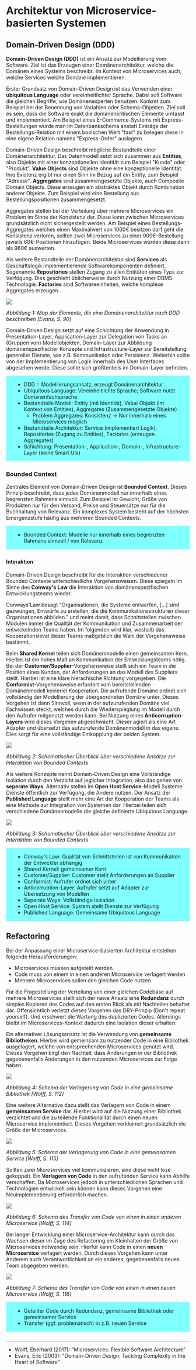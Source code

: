 # Architektur von Microservice-basierten Systemen

## Domain-Driven Design (DDD)

**Domain-Driven Design (DDD)** ist ein Ansatz zur Modellierung vom Software. Ziel ist das Erzeugen einer Domänenarchitektur, welche die Domänen eines Systems beschreibt. Im Kontext von Microservices auch, welche Services welche Domäne implementieren.

Erster Grundsatz von Domain-Driven Design ist das Verwenden einer **ubiquitous Language** oder vereinheitlichter Sprache. Dabei soll Software die gleichen Begriffe, wie Domänenexperten benutzen. Konkret zum Beispiel bei der Benennung von Variablen oder Schema-Objekten. Ziel soll es sein, dass die Software exakt die domänenkritischen Elemente umfasst und implementiert. Am Beispiel eines E-Commerce-Systems mit Express-Bestellungen würde man im Datenbankschema anstatt Einträge der Bestellungs-Relation mit einem boolschen Wert "fast" zu belegen diese in eine eigene Relation namens "Express-Order" auslagern.

Domain-Driven Design beschreibt mögliche Bestandteile einer Domänenarchitektur. Das Datenmodell setzt sich zusammen aus **Entities**, also Objekte mit einer konzeptionellen Identität zum Beispiel "Kunde" oder "Produkt". **Value Objects** sind Objekte ohne eine konzeptionelle Identität. Ihre Existenz ergibt nur einen Sinn im Bezug auf ein Entity, zum Beispiel "Adresse". **Aggregates** sind zusammengesetzte Objekte, auch Composite Domain Objects. Diese erzeugen ein abstraktes Objekt durch Kombination anderer Objekte. Zum Beispiel wird eine Bestellung aus Bestellungspositionen zusammengesetzt.

Aggregates stellen bei der Verteilung über mehrere Microservices ein Problem im Sinne der Konsistenz dar. Diese kann zwischen Microservices grundsätzlich nicht sichergestellt werden. Am Beispiel eines Bestellungs-Aggregates welches einen Maximalwert von 1000€ besitzen darf geht die Konsistenz verloren, sollten zwei Microservices zu einer 900€-Bestellung jeweils 60€-Positionen hinzufügen. Beide Microservices würden diese dann als 960€ auswerten.

Als weitere Bestandteile der Domänenarchitektur sind **Services** als Geschäftslogik implementierende Softwarekomponenten definiert. Sogenannte **Repositories** stellen Zugang zu allen Entitäten eines Typs zur Verfügung. Dies geschieht üblicherweise durch Nutzung einer DBMS-Technologie. **Factories** sind Softwareeinheiten, welche komplexe Aggregates erzeugen.

![](images/evans/s90_ddd_map.png)

*Abbildung 1: Map der Elemente, die eine Domänenarchitektur nach DDD beschreiben [Evans, S. 90]*

Domain-Driven Design setzt auf eine Schichtung der Anwendung in Presentation-Layer, Application-Layer zur Delegation von Tasks an (Gruppen von) Modellobjekten, Domain-Layer zur Abbildung domänenspezifischer Konzepte und Infrastructure-Layer zur Bereitstellung genereller Dienste, wie z.B. Kommunikation oder Persistenz. Weiterhin sollte von der Implementierung von Logik innerhalb des User Interfaces abgesehen werde. Diese sollte sich größtenteils im Domain-Layer befinden.

<div style="background: #7FFFFF; padding: 1px 25px; margin-bottom: 25px;">

- DDD = Modellierungsansatz, erzeugt Domänenarchitektur
- Ubiquitous Language: Vereinheitlichte Sprache; Software nutzt Domänenfachsprache
- Bestandteile Modell: Entity (mit Identität), Value Objekt (im Kontext von Entities), Aggregates (Zusammengesetzte Objekte)
	- Problem Aggregates: Konsistenz → Nur innerhalb eines Microservices möglich
- Bestandteile Architektur: Service (implementiert Logik), Repositories (Zugang zu Entities), Factories (erzeugen Aggregates)
- Schichtung: Presentation-, Application-, Domain-, Infrastructure-Layer (keine Smart UIs)

</div>

### Bounded Context

Zentrales Element von Domain-Driven Design ist **Bounded Context**. Dieses Prinzip beschreibt, dass jedes Domänenmodell nur innerhalb eines begrenzten Rahmens sinnvoll. Zum Beispiel ist Gewicht, Größe von Produkten nur für den Versand, Preise und Steuersätze nur für die Buchhaltung von Relevanz. Ein komplexes System besteht auf der höchsten Emergenzstufe häufig aus mehreren Bounded Contexts.

<div style="background: #7FFFFF; padding: 1px 25px; margin-bottom: 25px;">

- Bounded Context: Modelle nur innerhalb eines begrenzten Rahmens sinnvoll / von Relevanz

</div>

#### Interaktion

Domain-Driven Design beschreibt für die Interaktion verschiedener Bounded Contexte unterschiedliche Vorgehensweisen. Diese spiegeln im Sinne des **Conway's Law** die Interaktion von domänenspezifischen Entwicklungsteams wieder.

Conways'Law besagt "Organisationen, die Systeme entwerfen, [...] sind gezwungen, Entwürfe zu erstellen, die die Kommunikationsstrukturen dieser Organisationen abbilden." und meint damit, dass Schnittstellen zwischen Modulen immer die Qualität der Kommunikation und Zusammenarbeit der entwickelnden Teams haben. Im folgenden wird klar, weshalb das Kooperationslevel dieser Teams maßgeblich die Wahl der Vorgehensweise bestimmt.

Beim **Shared Kernel** teilen sich Domänenmodelle einen gemeinsamen Kern. Hierbei ist ein hohes Maß an Kommunikation der Entwicklungsteams nötig. Bei der **Customer/Supplier**-Vorgehensweise stellt sich ein Team in die Position eines Kunden, der Anforderungen an das Modell des Suppliers stellt. Hierbei ist eine klare hierachische Richtung vorgegeben. Die **Conformist**-Vorgehensweise erfordert vom bereitstellenden Domänenmodell keinerlei Kooperation. Die aufrufende Domäne ordnet sich vollständig der Modellierung der übergeordneten Domäne unter. Dieses Vorgehen ist dann Sinnvoll, wenn in der aufzurufenden Domäne viel Fachwissen steckt, welches durch die Wiederspieglung im Modell durch den Aufrufer mitgenutzt werden kann. Bei Nutzung eines **Anticorruption-Layers** wird dieses Vorgehen abgeschwächt. Dieser agiert als eine Art Adapter und übersetzt das aufzurufende Domänenmodell in das eigene. Dies sorgt für eine vollständige Entkopplung der beiden System.

![](images/own/bounded_context_cooperation.png)

*Abbildung 2: Schematischer Überblick über verschiedene Ansätze zur Interaktion von Bounded Contexts*

Als weitere Konzepte nennt Domain-Driven Design eine Vollständige Isolation durch den Verzicht auf jeglicher Integration, also das gehen von **seperate Ways**. Alternativ stellen im **Open Host Service**-Modell Systeme Dienste öffentlich zur Verfügung, die Andere nutzen. Der Ansatz der **Published Language** stellt mehr eine Art der Kooperation der Teams als eine Methode zur Integration von Systemen dar. Hierbei teilen sich verschiedene Domänenmodelle die gleiche definierte Ubiquitous Language.

![](images/own/bounded_context_cooperation2.png)

*Abbildung 3: Schematischer Überblick über verschiedene Ansätze zur Interaktion von Bounded Contexts*

<div style="background: #7FFFFF; padding: 1px 25px; margin-bottom: 25px;">

- Conway's Law: Qualität von Schnittstellen ist von Kommunikation der Entwickler abhängig
- Shared Kernel: gemeinsamer Kern
- Customer/Supplier: Customer stellt Anforderungen an Supplier
- Conformist: Aufrufer ordnet sich unter
- Anticorruption-Layer: Aufrufer setzt auf Adapter zur Übersetzung von Modellen
- Seperate Ways: Vollständige Isolation
- Open Host Service: System stellt Dienste zur Verfügung
- Published Language: Gemeinsame Ubiquitous Language

</div>

## Refactoring

Bei der Anpassung einer Microservice-basierten Architektur entstehen folgende Herausforderungen:

- Microservices müssen aufgeteilt werden
- Code muss von einem in einen anderen Microservice verlagert werden
- Mehrere Microservices sollen den gleichen Code nutzen

Für die Fragestellung der Verteilung von einer gleichen Codebase auf mehrere Microservices stellt sich der naive Ansatz eine **Redundanz** durch simples Kopieren des Codes auf den ersten Blick als mit Nachteilen behaftet dar. Offensichtlich verletzt dieses Vorgehen das DRY-Prinzip (Don't repeat yourself). Und erschwert die Wartung des duplizierten Codes. Allerdings bleibt im Microservices-Kontext dadurch eine Isolation dieser erhalten.

Ein alternativer Lösungsansatz ist die Verwendung von **gemeinsame Bibliotheken**. Hierbei wird gemeinsam zu nutzender Code in eine Bibliothek ausgelagert, welche von entsprechenden Microservices genutzt wird. Dieses Vorgehen birgt den Nachteil, dass Änderungen in der Bibliothek gegebenenfalls Änderungen in den nutzenden Microservices zur Folge haben.

![](images/wolff/s112_refactoring_shared_library.png)

*Abbildung 4: Schema der Verlagerung von Code in eine gemeinsame Bibliothek [Wolff, S. 112]*

Eine weitere Alternative dazu stellt das Verlagern von Code in einem **gemeinsamen Service** dar. Hierbei wird auf die Nutzung einer Bibliothek verzichtet und die zu teilende Funktionalität durch einen neuen Microservice implementiert. Dieses Vorgehen verkleinert grundsätzlich die Größe der Microservices.

![](images/wolff/s115_refactoring_shared_service.png)

*Abbildung 5: Schema der Verlagerung von Code in eine gemeinsamen Service [Wolff, S. 115]*

Sollten zwei Microservices viel kommunizieren, sind diese nicht lose gekoppelt. Ein **Verlagern von Code** in den aufrufenden Service kann Abhilfe verschaffen. Da Microservices jedoch in unterschiedlichen Sprachen und Technologien entwickelt sein können kann dieses Vorgehen eine Neuimplementierung erforderlich machen.

![](images/wolff/s114_refactoring_transfer.png)

*Abbildung 6: Schema des Transfer von Code von einen in einen anderen Microservice [Wolff, S. 114]*

Bei langer Entwicklung einer Microservice-Architektur kann durch das Wachsen dieser im Zuge des Refactoring ein Kleinhalten der Größe von Microservices notwendig sein. Hierfür kann Code in einen **neuen Microservice** verlagert werden. Durch dieses Vorgehen kann unter Anderem auch Verantwortlichkeit an ein anderes, gegebenenfalls neues Team abgegeben werden.

![](images/wolff/s116_refactoring_new_service.png)

*Abbildung 7: Schema des Transfer von Code von einen in einen neuen Microservice [Wolff, S. 116]*

<div style="background: #7FFFFF; padding: 1px 25px; margin-bottom: 25px;">

- Geteilter Code durch Redundanz, gemeinsame Bibliothek oder gemeinsamer Service
- Transfer (ggf. problematisch) in z.B. neuen Service

</div>

---

- Wolff, Eberhard (2017): "Microservices: Flexible Software Architecture"
- Evans, Eric (2003): "Domain-Driven Design: Tackling Complexity in the Heart of Software"
